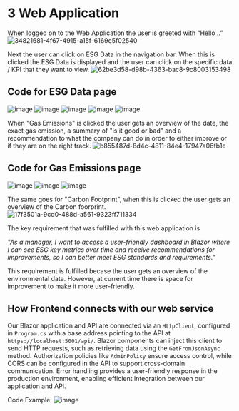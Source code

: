 # 3 Web Application
When logged on to the Web Application the user is greeted with “Hello ..” 
![34821681-4f67-4915-a15f-6169e5f02540](https://github.com/user-attachments/assets/2bcb3a42-1e06-40ec-ab2f-41b631fed696)

Next the user can click on ESG Data in the navigation bar. 
When this is clicked the ESG Data is displayed and the user can click on the specific data / KPI that they want to view. 
![62be3d58-d98b-4363-bac8-9c8003153498](https://github.com/user-attachments/assets/d3fbf028-28c7-4df2-9425-433d627858e9)

## Code for ESG Data page
![image](https://github.com/user-attachments/assets/66eb9421-2b7a-491d-9016-4da7182bc8d5)
![image](https://github.com/user-attachments/assets/0f46ef61-de86-4c1d-9455-12ee21a0d078)
![image](https://github.com/user-attachments/assets/3e11eefe-d02c-46ca-aef8-a14f8f5c1f76)
![image](https://github.com/user-attachments/assets/4c8fd58e-36b6-4454-8d8f-96da36ca8219)
![image](https://github.com/user-attachments/assets/2a4722b5-00f4-4015-8937-303b2064856c)


When "Gas Emissions" is clicked the user gets an overview of the date, the exact gas emission, a summary of "is it good or bad" and a recommendation to what the company can do in order to either improve or if they are on the right track. 
![b855487d-8d4c-4811-84e4-17947a06fb1e](https://github.com/user-attachments/assets/4bcf6171-f240-4350-966b-7839b2854fa1)

## Code for Gas Emissions page
![image](https://github.com/user-attachments/assets/6d5557d6-89da-48e9-8bb6-593cb98ce353)
![image](https://github.com/user-attachments/assets/4484011b-545f-421c-873a-ae5535e6a588)
![image](https://github.com/user-attachments/assets/98387155-6b50-4b53-a1bc-c32a9fcf685e)


The same goes for "Carbon Footprint", when this is clicked the user gets an overview of the Carbon foorprint. 
![17f3501a-9cd0-488d-a561-9323ff711334](https://github.com/user-attachments/assets/e6d02a9a-4d4c-475e-afef-97e719a81d1b)

The key requirement that was fulfilled with this web application is 

*"As a manager, I want to access a user-friendly dashboard in Blazor where I can see ESG key metrics over time and receive recommendations for improvements, 
so I can better meet ESG standards and requirements."*

This requirement is fulfilled becase the user gets an overview of the environmental data. 
However, at current time there is space for improvement to make it more user-friendly. 

## How Frontend connects with our web service
Our Blazor application and API are connected via an `HttpClient`, configured in `Program.cs` with a base address pointing to the API at `https://localhost:5001/api/`. 
Blazor components can inject this client to send HTTP requests, such as retrieving data using the `GetFromJsonAsync` method. 
Authorization policies like `AdminPolicy` ensure access control, while CORS can be configured in the API to support cross-domain communication. 
Error handling provides a user-friendly response in the production environment, enabling efficient integration between our application and API.

Code Example: 
![image](https://github.com/user-attachments/assets/756d7f03-6d73-44f4-a3e0-d1602a5f8ae9)
